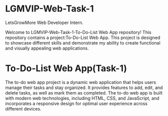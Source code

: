 # LGMVIP-Web-Task-1
LetsGrowMore Web Developer Intern.

Welcome to LGMVIP-Web-Task-1-To-Do-List Web App repository! This repository contains a project:To-Do-List Web App. This project is designed to showcase different skills and demonstrate my ability to create functional and visually appealing web applications.
# To-Do-List Web App(Task-1)
The to-do web app project is a dynamic web application that helps users manage their tasks and stay organized. It provides features to add, edit, and delete tasks, as well as mark them as completed. The to-do web app is built with modern web technologies, including HTML, CSS, and JavaScript, and incorporates a responsive design for optimal user experience across different devices.
